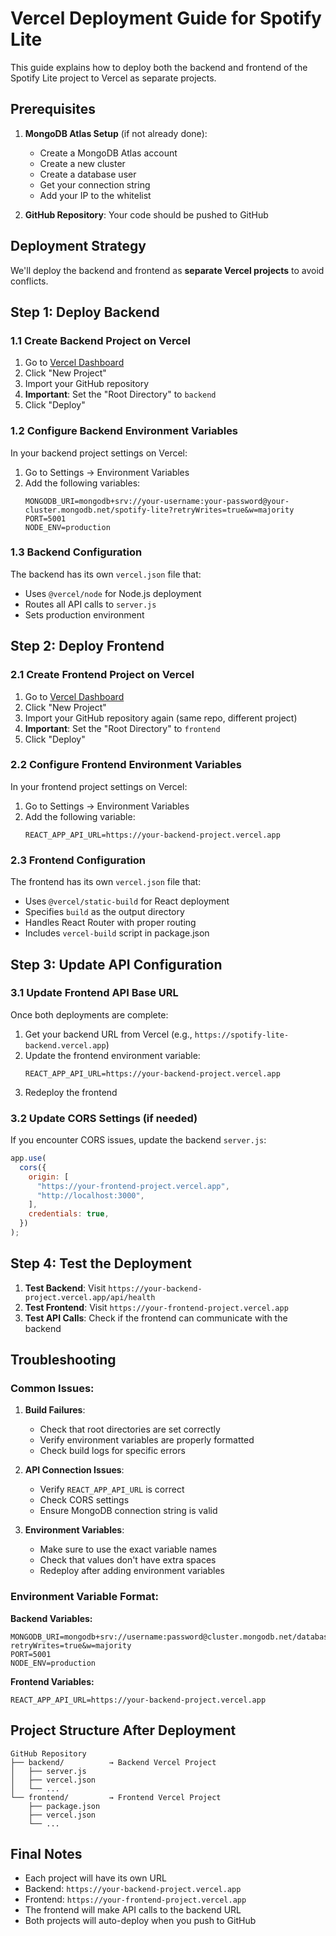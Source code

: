 # Vercel Deployment Guide for Spotify Lite

This guide explains how to deploy both the backend and frontend of the Spotify Lite project to Vercel as separate projects.

## Prerequisites

1. **MongoDB Atlas Setup** (if not already done):

   - Create a MongoDB Atlas account
   - Create a new cluster
   - Create a database user
   - Get your connection string
   - Add your IP to the whitelist

2. **GitHub Repository**: Your code should be pushed to GitHub

## Deployment Strategy

We'll deploy the backend and frontend as **separate Vercel projects** to avoid conflicts.

## Step 1: Deploy Backend

### 1.1 Create Backend Project on Vercel

1. Go to [Vercel Dashboard](https://vercel.com/dashboard)
2. Click "New Project"
3. Import your GitHub repository
4. **Important**: Set the "Root Directory" to `backend`
5. Click "Deploy"

### 1.2 Configure Backend Environment Variables

In your backend project settings on Vercel:

1. Go to Settings → Environment Variables
2. Add the following variables:
   ```
   MONGODB_URI=mongodb+srv://your-username:your-password@your-cluster.mongodb.net/spotify-lite?retryWrites=true&w=majority
   PORT=5001
   NODE_ENV=production
   ```

### 1.3 Backend Configuration

The backend has its own `vercel.json` file that:

- Uses `@vercel/node` for Node.js deployment
- Routes all API calls to `server.js`
- Sets production environment

## Step 2: Deploy Frontend

### 2.1 Create Frontend Project on Vercel

1. Go to [Vercel Dashboard](https://vercel.com/dashboard)
2. Click "New Project"
3. Import your GitHub repository again (same repo, different project)
4. **Important**: Set the "Root Directory" to `frontend`
5. Click "Deploy"

### 2.2 Configure Frontend Environment Variables

In your frontend project settings on Vercel:

1. Go to Settings → Environment Variables
2. Add the following variable:
   ```
   REACT_APP_API_URL=https://your-backend-project.vercel.app
   ```

### 2.3 Frontend Configuration

The frontend has its own `vercel.json` file that:

- Uses `@vercel/static-build` for React deployment
- Specifies `build` as the output directory
- Handles React Router with proper routing
- Includes `vercel-build` script in package.json

## Step 3: Update API Configuration

### 3.1 Update Frontend API Base URL

Once both deployments are complete:

1. Get your backend URL from Vercel (e.g., `https://spotify-lite-backend.vercel.app`)
2. Update the frontend environment variable:
   ```
   REACT_APP_API_URL=https://your-backend-project.vercel.app
   ```
3. Redeploy the frontend

### 3.2 Update CORS Settings (if needed)

If you encounter CORS issues, update the backend `server.js`:

```javascript
app.use(
  cors({
    origin: [
      "https://your-frontend-project.vercel.app",
      "http://localhost:3000",
    ],
    credentials: true,
  })
);
```

## Step 4: Test the Deployment

1. **Test Backend**: Visit `https://your-backend-project.vercel.app/api/health`
2. **Test Frontend**: Visit `https://your-frontend-project.vercel.app`
3. **Test API Calls**: Check if the frontend can communicate with the backend

## Troubleshooting

### Common Issues:

1. **Build Failures**:

   - Check that root directories are set correctly
   - Verify environment variables are properly formatted
   - Check build logs for specific errors

2. **API Connection Issues**:

   - Verify `REACT_APP_API_URL` is correct
   - Check CORS settings
   - Ensure MongoDB connection string is valid

3. **Environment Variables**:
   - Make sure to use the exact variable names
   - Check that values don't have extra spaces
   - Redeploy after adding environment variables

### Environment Variable Format:

**Backend Variables:**

```
MONGODB_URI=mongodb+srv://username:password@cluster.mongodb.net/database?retryWrites=true&w=majority
PORT=5001
NODE_ENV=production
```

**Frontend Variables:**

```
REACT_APP_API_URL=https://your-backend-project.vercel.app
```

## Project Structure After Deployment

```
GitHub Repository
├── backend/          → Backend Vercel Project
│   ├── server.js
│   ├── vercel.json
│   └── ...
└── frontend/         → Frontend Vercel Project
    ├── package.json
    ├── vercel.json
    └── ...
```

## Final Notes

- Each project will have its own URL
- Backend: `https://your-backend-project.vercel.app`
- Frontend: `https://your-frontend-project.vercel.app`
- The frontend will make API calls to the backend URL
- Both projects will auto-deploy when you push to GitHub
